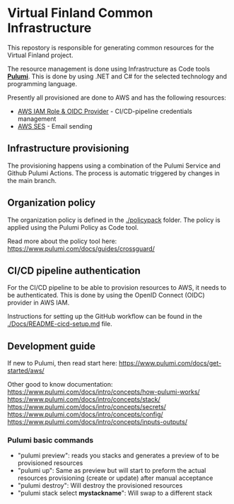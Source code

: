 # Virtual Finland Common Infrastructure

This repostory is responsible for generating common resources for the Virtual Finland project.

The resource management is done using Infrastructure as Code tools **[Pulumi](https://www.pulumi.com/)**. This is done by using .NET and C# for the selected technology and programming language.

Presently all provisioned are done to AWS and has the following resources:

- [AWS IAM Role & OIDC Provider](./VirtualFinland.Infrastructure/Features/Deployer.cs) - CI/CD-pipeline credentials management
- [AWS SES](./Docs/README.email-setup.md) - Email sending

## Infrastructure provisioning

The provisioning happens using a combination of the Pulumi Service and Github Pulumi Actions. The process is automatic triggered by changes in the main branch.

## Organization policy

The organization policy is defined in the [./policypack](./policypack) folder. The policy is applied using the Pulumi Policy as Code tool.

Read more about the policy tool here: https://www.pulumi.com/docs/guides/crossguard/

## CI/CD pipeline authentication

For the CI/CD pipeline to be able to provision resources to AWS, it needs to be authenticated. This is done by using the OpenID Connect (OIDC) provider in AWS IAM.

Instructions for setting up the GitHub workflow can be found in the [./Docs/README-cicd-setup.md](./Docs/README-cicd-setup.md) file.

## Development guide

If new to Pulumi, then read start here: https://www.pulumi.com/docs/get-started/aws/

Other good to know documentation:  
https://www.pulumi.com/docs/intro/concepts/how-pulumi-works/  
https://www.pulumi.com/docs/intro/concepts/stack/  
https://www.pulumi.com/docs/intro/concepts/secrets/  
https://www.pulumi.com/docs/intro/concepts/config/  
https://www.pulumi.com/docs/intro/concepts/inputs-outputs/

### Pulumi basic commands

- "pulumi preview": reads you stacks and generates a preview of to be provisioned resources
- "pulumi up": Same as preview but will start to preform the actual resources provisioning (create or update) after manual acceptance
- "pulumi destroy": Will destroy the provisioned resources
- "pulumi stack select **mystackname**": Will swap to a different stack
